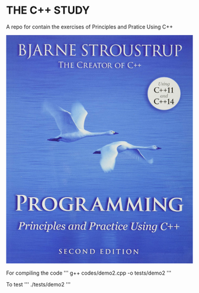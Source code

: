 # THE C++ STUDY
A repo for contain the exercises of Principles and Pratice Using C++

![image](img.jpg)

For compiling the code
'''
g++ codes/demo2.cpp -o tests/demo2
'''

To test
'''
./tests/demo2
'''